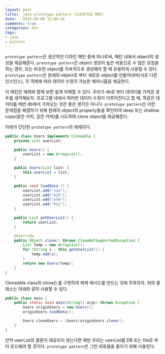 ```yaml
---
layout: post
title:  java prototype pattern (프로토타입 패턴)
date:   2015-09-06 12:04:16
comments: true
categories: dev
tags: 
- java
- pattern
---
```

`prototype pattern`은 생산적인 디자인 패턴 중에 하나로써, 패턴 내에서 object의 생성을 제공해준다. `prototype pattern`은 object 생성이 높은 비용으로 수 많은 요청을 하는 경우, 또는 비슷한 object를 지속적으로 생성해야 할 때 유용하게 사용할 수 있다. `prototype pattern`은 본래의 object로 부터 새로운 object를 만들어내며(서로 다른 인스턴스), 각 객체에 따라 데이터 수정이 가능한 메커니즘을 제공한다.

이 패턴은 예제와 함께 보면 쉽게 이해할 수 있다. 우리가 db로 부터 데이터를 가져온 경우를 생각해보자. 프로그램 내에서 여러번 데이터 수정이 이루어진다고 할 때, 똑같은 데이터를 매번 db에서 가져오는 것은 좋은 생각은 아니다. `prototype pattern`은 이런 문제점을 해결하기 위해 원래의 object의 property들을 확인하여 deep 또는 shallow copy(얕은 카피, 깊은 카피)를 시도하여 clone object를 제공해준다.

아래가 간단한 `prototype pattern`의 예제이다.

``` java
public class Users implements Cloneable {
    private List userList;

    public Users() {
        userList = new ArrayList();
    }

    public Users(List list) {
        this.userList = list;
    }

    public void loadData () {
        userList.add("ssw");
        userList.add("bjh");
        userList.add("ysm");
        userList.add("hoj");
    }

    public List getUserList() {
        return userList;
    }

    @Override
    public Object clone() throws CloneNotSupportedException {
        List temp = new ArrayList();
        for (String s : this.getUserList()) {
            temp.add(s);
        }
        return new Users(temp);
    }
}
```

Cloneable class의 clone() 를 구현하여 복제 메서드를 만드는 것에 주목하자. 위의 클래스는 아래와 같이 사용할 수 있다.

``` java
public class main {
    public static void main(String[] args) throws Exception {
        Users originUsers = new Users();
        originUsers.loadData();

        Users cloneUsers = (Users)originUsers.clone();
    }
}
```

만약 userList의 클론이 제공되지 않는다면 매번 우리는 userList를 DB 또는 file로 부터 로드해야 할 것이다. `prototype pattern`은 그런 비효율을 줄이기 위해 사용된다.